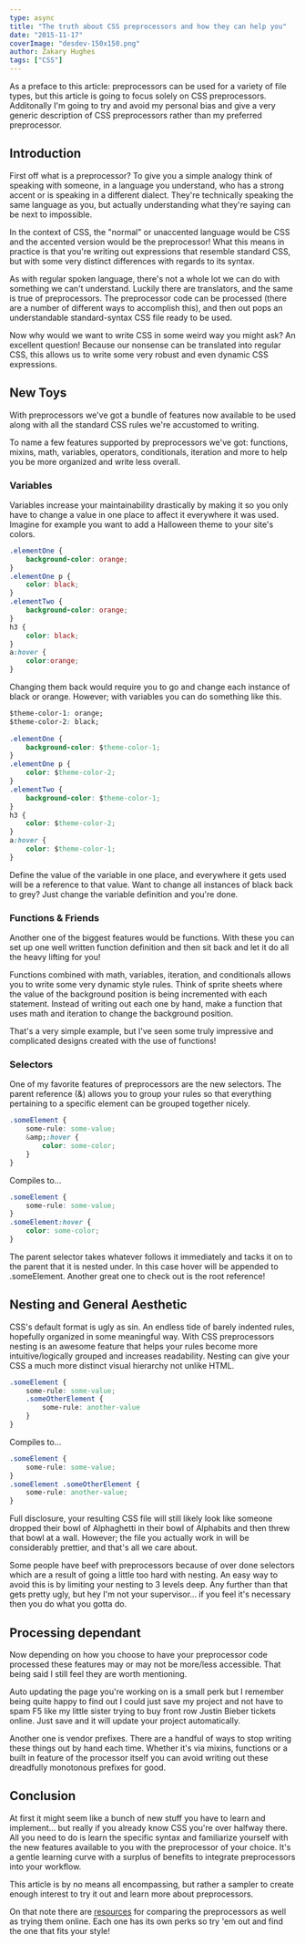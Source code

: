 ```yaml
---
type: async
title: "The truth about CSS preprocessors and how they can help you"
date: "2015-11-17"
coverImage: "desdev-150x150.png"
author: Zakary Hughes
tags: ["CSS"]
---
```


As a preface to this article: preprocessors can be used for a variety of file types, but this article is going to focus solely on CSS preprocessors. Additonally I'm going to try and avoid my personal bias and give a very generic description of CSS preprocessors rather than my preferred preprocessor.

## Introduction

First off what is a preprocessor? To give you a simple analogy think of speaking with someone, in a language you understand, who has a strong accent or is speaking in a different dialect. They're technically speaking the same language as you, but actually understanding what they're saying can be next to impossible.

In the context of CSS, the "normal" or unaccented language would be CSS and the accented version would be the preprocessor! What this means in practice is that you're writing out expressions that resemble standard CSS, but with some very distinct differences with regards to its syntax.

As with regular spoken language, there's not a whole lot we can do with something we can't understand. Luckily there are translators, and the same is true of preprocessors. The preprocessor code can be processed (there are a number of different ways to accomplish this), and then out pops an understandable standard-syntax CSS file ready to be used.

Now why would we want to write CSS in some weird way you might ask? An excellent question! Because our nonsense can be translated into regular CSS, this allows us to write some very robust and even dynamic CSS expressions.

## New Toys

With preprocessors we've got a bundle of features now available to be used along with all the standard CSS rules we're accustomed to writing.

To name a few features supported by preprocessors we've got: functions, mixins, math, variables, operators, conditionals, iteration and more to help you be more organized and write less overall.

### Variables

Variables increase your maintainability drastically by making it so you only have to change a value in one place to affect it everywhere it was used. Imagine for example you want to add a Halloween theme to your site's colors.

```css
.elementOne {
    background-color: orange;
}
.elementOne p {
    color: black;
}
.elementTwo {
    background-color: orange;
}
h3 {
    color: black;
}
a:hover {
    color:orange;
}
```

Changing them back would require you to go and change each instance of black or orange. However; with variables you can do something like this.

```css
$theme-color-1: orange;
$theme-color-2: black;
 
.elementOne {
    background-color: $theme-color-1;
}
.elementOne p {
    color: $theme-color-2;
}
.elementTwo {
    background-color: $theme-color-1;
}
h3 {
    color: $theme-color-2;
}
a:hover {
    color: $theme-color-1;
}
```

Define the value of the variable in one place, and everywhere it gets used will be a reference to that value. Want to change all instances of black back to grey? Just change the variable definition and you're done.

### Functions & Friends

Another one of the biggest features would be functions. With these you can set up one well written function definition and then sit back and let it do all the heavy lifting for you!

Functions combined with math, variables, iteration, and conditionals allows you to write some very dynamic style rules. Think of sprite sheets where the value of the background position is being incremented with each statement. Instead of writing out each one by hand, make a function that uses math and iteration to change the background position.

That's a very simple example, but I've seen some truly impressive and complicated designs created with the use of functions!

### Selectors

One of my favorite features of preprocessors are the new selectors. The parent reference (&) allows you to group your rules so that everything pertaining to a specific element can be grouped together nicely.

```css
.someElement {
    some-rule: some-value;
    &amp;:hover {
        color: some-color;
    }
}
```

Compiles to...

```css
.someElement {
    some-rule: some-value;
}
.someElement:hover {
    color: some-color;
}
```

The parent selector takes whatever follows it immediately and tacks it on to the parent that it is nested under. In this case hover will be appended to .someElement. Another great one to check out is the root reference!

## Nesting and General Aesthetic

CSS's default format is ugly as sin. An endless tide of barely indented rules, hopefully organized in some meaningful way. With CSS preprocessors nesting is an awesome feature that helps your rules become more intuitive/logically grouped and increases readability. Nesting can give your CSS a much more distinct visual hierarchy not unlike HTML.

```css
.someElement {
    some-rule: some-value;
    .someOtherElement {
        some-rule: another-value
    }
}
```
  
Compiles to...

```css
.someElement {
    some-rule: some-value;
}
.someElement .someOtherElement {
    some-rule: another-value;
}
```
  
Full disclosure, your resulting CSS file will still likely look like someone dropped their bowl of Alphaghetti in their bowl of Alphabits and then threw that bowl at a wall. However; the file you actually work in will be considerably prettier, and that's all we care about.

Some people have beef with preprocessors because of over done selectors which are a result of going a little too hard with nesting. An easy way to avoid this is by limiting your nesting to 3 levels deep. Any further than that gets pretty ugly, but hey I'm not your supervisor... if you feel it's necessary then you do what you gotta do.

## Processing dependant

Now depending on how you choose to have your preprocessor code processed these features may or may not be more/less accessible. That being said I still feel they are worth mentioning.

Auto updating the page you're working on is a small perk but I remember being quite happy to find out I could just save my project and not have to spam F5 like my little sister trying to buy front row Justin Bieber tickets online. Just save and it will update your project automatically.

Another one is vendor prefixes. There are a handful of ways to stop writing these things out by hand each time. Whether it's via mixins, functions or a built in feature of the processor itself you can avoid writing out these dreadfully monotonous prefixes for good.

## Conclusion

At first it might seem like a bunch of new stuff you have to learn and implement... but really if you already know CSS you're over halfway there. All you need to do is learn the specific syntax and familiarize yourself with the new features available to you with the preprocessor of your choice. It's a gentle learning curve with a surplus of benefits to integrate preprocessors into your workflow.

This article is by no means all encompassing, but rather a sampler to create enough interest to try it out and learn more about preprocessors.

On that note there are [resources](http://csspre.com/compile/) for comparing the preprocessors as well as trying them online. Each one has its own perks so try 'em out and find the one that fits your style!

